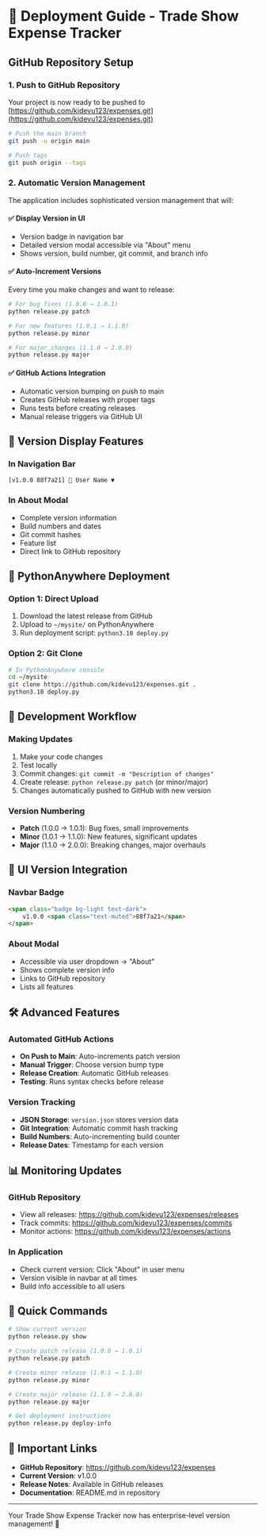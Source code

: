 # 🚀 Deployment Guide - Trade Show Expense Tracker

## GitHub Repository Setup

### 1. Push to GitHub Repository

Your project is now ready to be pushed to [https://github.com/kidevu123/expenses.git](https://github.com/kidevu123/expenses.git)

```bash
# Push the main branch
git push -u origin main

# Push tags
git push origin --tags
```

### 2. Automatic Version Management

The application includes sophisticated version management that will:

#### ✅ **Display Version in UI**
- Version badge in navigation bar
- Detailed version modal accessible via "About" menu
- Shows version, build number, git commit, and branch info

#### ✅ **Auto-Increment Versions**
Every time you make changes and want to release:

```bash
# For bug fixes (1.0.0 → 1.0.1)
python release.py patch

# For new features (1.0.1 → 1.1.0)
python release.py minor

# For major changes (1.1.0 → 2.0.0)
python release.py major
```

#### ✅ **GitHub Actions Integration**
- Automatic version bumping on push to main
- Creates GitHub releases with proper tags
- Runs tests before creating releases
- Manual release triggers via GitHub UI

## 🎯 **Version Display Features**

### **In Navigation Bar**
```
[v1.0.0 88f7a21] 👤 User Name ▼
```

### **In About Modal**
- Complete version information
- Build numbers and dates
- Git commit hashes
- Feature list
- Direct link to GitHub repository

## 📱 **PythonAnywhere Deployment**

### **Option 1: Direct Upload**
1. Download the latest release from GitHub
2. Upload to `~/mysite/` on PythonAnywhere
3. Run deployment script: `python3.10 deploy.py`

### **Option 2: Git Clone**
```bash
# In PythonAnywhere console
cd ~/mysite
git clone https://github.com/kidevu123/expenses.git .
python3.10 deploy.py
```

## 🔄 **Development Workflow**

### **Making Updates**
1. Make your code changes
2. Test locally
3. Commit changes: `git commit -m "Description of changes"`
4. Create release: `python release.py patch` (or minor/major)
5. Changes automatically pushed to GitHub with new version

### **Version Numbering**
- **Patch** (1.0.0 → 1.0.1): Bug fixes, small improvements
- **Minor** (1.0.1 → 1.1.0): New features, significant updates
- **Major** (1.1.0 → 2.0.0): Breaking changes, major overhauls

## 🎨 **UI Version Integration**

### **Navbar Badge**
```html
<span class="badge bg-light text-dark">
    v1.0.0 <span class="text-muted">88f7a21</span>
</span>
```

### **About Modal**
- Accessible via user dropdown → "About"
- Shows complete version info
- Links to GitHub repository
- Lists all features

## 🛠 **Advanced Features**

### **Automated GitHub Actions**
- **On Push to Main**: Auto-increments patch version
- **Manual Trigger**: Choose version bump type
- **Release Creation**: Automatic GitHub releases
- **Testing**: Runs syntax checks before release

### **Version Tracking**
- **JSON Storage**: `version.json` stores version data
- **Git Integration**: Automatic commit hash tracking
- **Build Numbers**: Auto-incrementing build counter
- **Release Dates**: Timestamp for each version

## 📊 **Monitoring Updates**

### **GitHub Repository**
- View all releases: https://github.com/kidevu123/expenses/releases
- Track commits: https://github.com/kidevu123/expenses/commits
- Monitor actions: https://github.com/kidevu123/expenses/actions

### **In Application**
- Check current version: Click "About" in user menu
- Version visible in navbar at all times
- Build info accessible to all users

## 🚀 **Quick Commands**

```bash
# Show current version
python release.py show

# Create patch release (1.0.0 → 1.0.1)
python release.py patch

# Create minor release (1.0.1 → 1.1.0)
python release.py minor

# Create major release (1.1.0 → 2.0.0)
python release.py major

# Get deployment instructions
python release.py deploy-info
```

## 🔗 **Important Links**

- **GitHub Repository**: https://github.com/kidevu123/expenses
- **Current Version**: v1.0.0
- **Release Notes**: Available in GitHub releases
- **Documentation**: README.md in repository

---

Your Trade Show Expense Tracker now has enterprise-level version management! 🎉